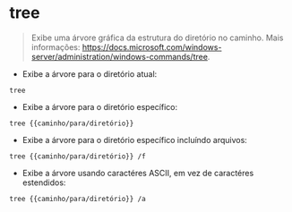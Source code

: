 # tree

> Exibe uma árvore gráfica da estrutura do diretório no caminho.
> Mais informações: <https://docs.microsoft.com/windows-server/administration/windows-commands/tree>.

- Exibe a árvore para o diretório atual:

`tree`

- Exibe a árvore para o diretório específico:

`tree {{caminho/para/diretório}}`

- Exibe a árvore para o diretório específico incluíndo arquivos:

`tree {{caminho/para/diretório}} /f`

- Exibe a árvore usando caractéres ASCII, em vez de caractéres estendidos:

`tree {{caminho/para/diretório}} /a`

